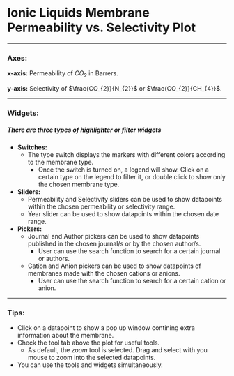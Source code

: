 # **Ionic Liquids Membrane Permeability vs. Selectivity Plot**

***

### **Axes:**
**x-axis:** Permeability of $CO_{2}$ in Barrers.

**y-axis:** Selectivity of $\frac{CO_{2}}{N_{2}}$ or $\frac{CO_{2}}{CH_{4}}$.

***

### **Widgets:**
##### **There are three types of highlighter or filter widgets**
- **Switches:**
  - The type switch displays the markers with different colors according to the membrane type.
    - Once the switch is turned on, a legend will show. Click on a certain type on the legend to filter it, or double click to show only the chosen membrane type.
- **Sliders:**
  - Permeability and Selectivity sliders can be used to show datapoints within the chosen permeability or selectivity range.
  - Year slider can be used to show datapoints within the chosen date range.
- **Pickers:**
  - Journal and Author pickers can be used to show datapoints published in the chosen journal/s or by the chosen author/s.
    - User can use the search function to search for a certain journal or authors.
  - Cation and Anion pickers can be used to show datapoints of membranes made with the chosen cations or anions.
    - User can use the search function to search for a certain cation or anion.
    
***

### **Tips:**
- Click on a datapoint to show a pop up window contining extra information about the membrane.
- Check the tool tab above the plot for useful tools.
  - As default, the *zoom* tool is selected. Drag and select with you mouse to zoom into the selected datapoints.
- You can use the tools and widgets simultaneously. 